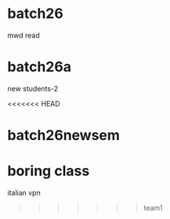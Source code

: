 # batch26
mwd read

# batch26a
new students-2

<<<<<<< HEAD
# batch26newsem
boring class
=======

italian vpn
>>>>>>> team1

